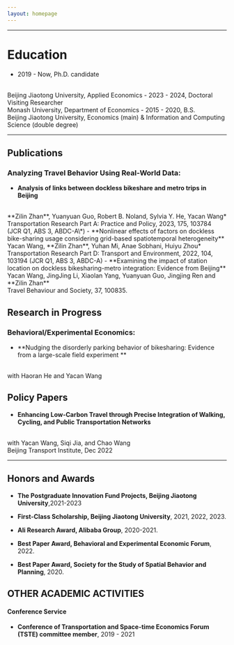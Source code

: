 ```yaml
---
layout: homepage
---
```


***

# Education
- 2019 - Now, Ph.D. candidate
<br>
Beijing Jiaotong University, Applied Economics
- 2023 - 2024, Doctoral Visiting Researcher
<br>
Monash University, Department of Economics
- 2015 - 2020, B.S. 
<br>
Beijing Jiaotong University, Economics (main) &  Information and Computing Science (double degree)

***

<script type="text/javascript">document.write(unescape("%3Cspan id='cnzz_stat_icon_1279691496'%3E%3C/span%3E%3Cscript src='https://s9.cnzz.com/z_stat.php%3Fid%3D1279691496%26show%3Dpic' type='text/javascript'%3E%3C/script%3E"));</script>


## Publications
### Analyzing Travel Behavior Using Real-World Data:
- **Analysis of links between dockless bikeshare and metro trips in Beijing**
<br>
**Zilin Zhan**, Yuanyuan Guo, Robert B. Noland, Sylvia Y. He, Yacan Wang*
<br>
Transportation Research Part A: Practice and Policy, 2023, 175, 103784 (JCR Q1, ABS 3, ABDC-A\*)
- **Nonlinear effects of factors on dockless bike-sharing usage considering grid-based spatiotemporal heterogeneity**
<br>
Yacan Wang, **Zilin Zhan**, Yuhan Mi, Anae Sobhani, Huiyu Zhou*
<br>
Transportation Research Part D: Transport and Environment, 2022, 104, 103194 (JCR Q1, ABS 3, ABDC-A)
- **Examining the impact of station location on dockless bikesharing-metro integration: Evidence from Beijing**
<br>
Yacan Wang, JingJing Li, Xiaolan Yang, Yuanyuan Guo, Jingjing Ren and **Zilin Zhan**
<br>
Travel Behaviour and Society, 37, 100835.


## Research in Progress
### Behavioral/Experimental Economics:
- **Nudging the disorderly parking behavior of bikesharing: Evidence from a large-scale field experiment **
<br>
with Haoran He and Yacan Wang

## Policy Papers
- **Enhancing Low-Carbon Travel through Precise Integration of Walking, Cycling, and Public Transportation Networks**
<br>
with Yacan Wang, Siqi Jia, and Chao Wang
<br>
Beijing Transport Institute, Dec 2022


***

## Honors and Awards
- **The Postgraduate Innovation Fund Projects, Beijing Jiaotong University**,2021-2023

- **First-Class Scholarship, Beijing Jiaotong University**, 2021, 2022, 2023.
- **Ali Research Award, Alibaba Group**, 2020-2021.

- **Best Paper Award, Behavioral and Experimental Economic Forum**, 2022.
- **Best Paper Award, Society for the Study of Spatial Behavior and Planning**, 2020.

## OTHER ACADEMIC ACTIVITIES
#### Conference Service
- **Conference of Transportation and Space-time Economics Forum (TSTE) committee member**, 2019 - 2021


